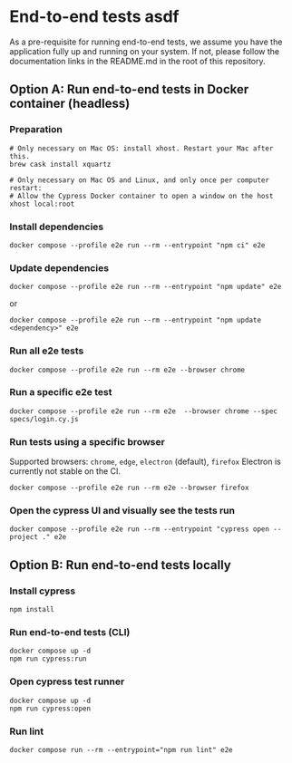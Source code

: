 # End-to-end tests asdf

As a pre-requisite for running end-to-end tests, we assume you have the application fully up and running on your system.
If not, please follow the documentation links in the README.md in the root of this repository.

## Option A: Run end-to-end tests in Docker container (headless)

### Preparation

```shell
# Only necessary on Mac OS: install xhost. Restart your Mac after this.
brew cask install xquartz
```

```shell
# Only necessary on Mac OS and Linux, and only once per computer restart:
# Allow the Cypress Docker container to open a window on the host
xhost local:root
```

### Install dependencies

```shell
docker compose --profile e2e run --rm --entrypoint "npm ci" e2e
```

### Update dependencies

```shell
docker compose --profile e2e run --rm --entrypoint "npm update" e2e
```

or

```shell
docker compose --profile e2e run --rm --entrypoint "npm update <dependency>" e2e
```

### Run all e2e tests

```shell
docker compose --profile e2e run --rm e2e --browser chrome
```

### Run a specific e2e test

```shell
docker compose --profile e2e run --rm e2e  --browser chrome --spec specs/login.cy.js
```

### Run tests using a specific browser

Supported browsers: `chrome`, `edge`, `electron` (default), `firefox`
Electron is currently not stable on the CI.

```shell
docker compose --profile e2e run --rm e2e --browser firefox
```

### Open the cypress UI and visually see the tests run

```shell
docker compose --profile e2e run --rm --entrypoint "cypress open --project ." e2e
```

## Option B: Run end-to-end tests locally

### Install cypress

```shell
npm install
```

### Run end-to-end tests (CLI)

```shell
docker compose up -d
npm run cypress:run
```

### Open cypress test runner

```shell
docker compose up -d
npm run cypress:open
```

### Run lint

```shell
docker compose run --rm --entrypoint="npm run lint" e2e
```
